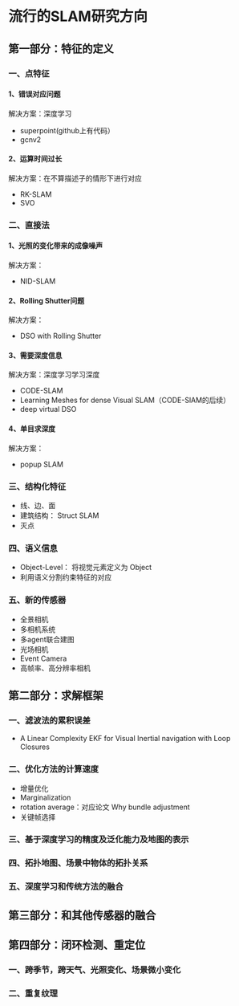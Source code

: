# 流行的SLAM研究方向
## 第一部分：特征的定义
### 一、点特征
#### 1、错误对应问题
  解决方案：深度学习
  + superpoint(github上有代码）
  + gcnv2
#### 2、运算时间过长
  解决方案：在不算描述子的情形下进行对应
  + RK-SLAM
  + SVO
### 二、直接法
#### 1、光照的变化带来的成像噪声
  解决方案：  
  + NID-SLAM
#### 2、Rolling Shutter问题
  解决方案：
  + DSO with Rolling Shutter
#### 3、需要深度信息
  解决方案：深度学习学习深度
   + CODE-SLAM
   + Learning Meshes for dense Visual SLAM（CODE-SlAM的后续）
   + deep virtual DSO
#### 4、单目求深度
  解决方案：
  + popup SLAM
### 三、结构化特征
  + 线、边、面
  + 建筑结构： Struct SLAM
  + 灭点
### 四、语义信息
  + Object-Level： 将视觉元素定义为 Object
  + 利用语义分割约束特征的对应
### 五、新的传感器
  + 全景相机
  + 多相机系统
  + 多agent联合建图
  + 光场相机
  + Event Camera
  + 高帧率、高分辨率相机
## 第二部分：求解框架
### 一、滤波法的累积误差
  + A Linear Complexity EKF for Visual Inertial navigation with Loop Closures
### 二、优化方法的计算速度
  + 增量优化
  + Marginalization
  + rotation average：对应论文 Why bundle adjustment
  + 关键帧选择
### 三、基于深度学习的精度及泛化能力及地图的表示
### 四、拓扑地图、场景中物体的拓扑关系
### 五、深度学习和传统方法的融合
## 第三部分：和其他传感器的融合
## 第四部分：闭环检测、重定位
### 一、跨季节，跨天气、光照变化、场景微小变化
### 二、重复纹理
